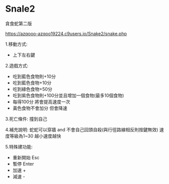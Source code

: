 # Snale2
貪食蛇第二版

https://azqooo-azqoo19224.c9users.io/Snake2/snake.php

1.移動方式:
+ 上下左右鍵

2.遊戲方式:
+ 吃到藍色食物則+10分
+ 吃到藍色食物+10分
+ 吃到綠色食物+50分
+ 吃到紫色食物則+100分並且增加一個食物(最多10個食物)
+ 每得100分 將會提高速度一次
+ 黃色食物不會加分 但會降速

3.死亡條件: 撞到自己

4.補充說明:
蛇蛇可以穿牆 and 不會自己回頭自殺(與行徑路線相反則按鍵無效)
速度等級為1~30
越小速度越快

5.特殊建功能:
+  重新開始 Esc
+  暫停 Enter
+  加速 +
+  減速 -
